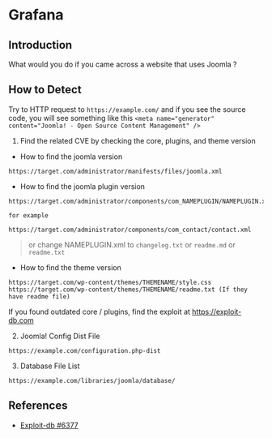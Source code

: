 # Grafana

## Introduction
What would you do if you came across a website that uses Joomla ?

## How to Detect
Try to HTTP request to `https://example.com/` and if you see the source code, you will see something like this `<meta name="generator" content="Joomla! - Open Source Content Management" />`

1. Find the related CVE by checking the core, plugins, and theme version
* How to find the joomla version
```
https://target.com/administrator/manifests/files/joomla.xml
```

* How to find the joomla plugin version
```
https://target.com/administrator/components/com_NAMEPLUGIN/NAMEPLUGIN.xml

for example

https://target.com/administrator/components/com_contact/contact.xml
```

> or change NAMEPLUGIN.xml to `changelog.txt` or `readme.md` or `readme.txt`

* How to find the theme version
```
https://target.com/wp-content/themes/THEMENAME/style.css
https://target.com/wp-content/themes/THEMENAME/readme.txt (If they have readme file)
```
If you found outdated core / plugins, find the exploit at https://exploit-db.com

2. Joomla! Config Dist File
```
https://example.com/configuration.php-dist
```
3. Database File List
```
https://example.com/libraries/joomla/database/
```

## References
- [Exploit-db #6377](https://www.exploit-db.com/ghdb/6377)